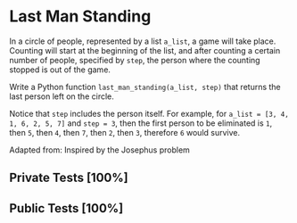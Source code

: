 # Last Man Standing

In a circle of people, represented by a list `a_list`, a game will take place. Counting will start at the beginning of the list, and after counting a certain number of people, specified by `step`, the person where the counting stopped is out of the game.


Write a Python function `last_man_standing(a_list, step)` that returns the last person left on the circle.


Notice that `step` includes the person itself. For example, for `a_list = [3, 4, 1, 6, 2, 5, 7]` and `step = 3`, then the first person to be eliminated is `1`, then `5`, then `4`, then `7`, then `2`, then `3`, therefore `6` would survive.


Adapted from: Inspired by the Josephus problem
## Private Tests [100%]

## Public Tests [100%]
